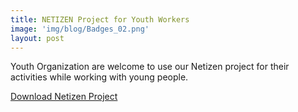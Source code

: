 ```yaml
---
title: NETIZEN Project for Youth Workers
image: 'img/blog/Badges_02.png'
layout: post
---
```


Youth Organization are welcome to use our Netizen project for their activities while working with young people.

[Download Netizen Project](/pdf/A4_BOOKLET.pdf)

&nbsp;
